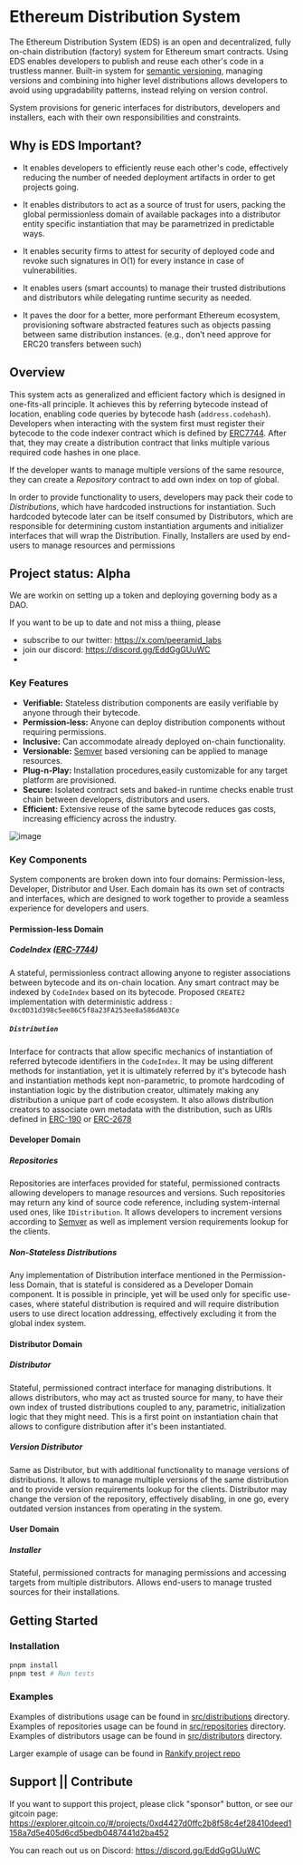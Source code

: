 # Ethereum Distribution System

The Ethereum Distribution System (EDS) is an open and decentralized, fully on-chain distribution (factory) system for Ethereum smart contracts. 
Using EDS enables developers to publish and reuse each other's code in a trustless manner. Built-in system for [semantic versioning](http://semver.org/), managing versions and combining into higher level distributions allows developers to avoid using upgradability patterns, instead relying on version control. 

System provisions for generic interfaces for distributors, developers and installers, each with their own responsibilities and constraints. 

## Why is EDS Important?

- It enables developers to efficiently reuse each other's code, effectively reducing the number of needed deployment artifacts in order to get projects going. 

- It enables distributors to act as a source of trust for users, packing the global permissionless domain of available packages into a distributor entity specific instantiation that may be parametrized in predictable ways.

- It enables security firms to attest for security of deployed code and revoke such signatures in O(1) for every instance in case of vulnerabilities. 

- It enables users (smart accounts) to manage their trusted distributions and distributors while delegating runtime security as needed. 

- It paves the door for a better, more performant Ethereum ecosystem, provisioning software abstracted features such as objects passing between same distribution instances. (e.g., don’t need approve for ERC20 transfers between such)

## Overview

This system acts as generalized and efficient factory which is designed in one-fits-all principle. It achieves this by referring bytecode instead of location, enabling code queries by bytecode hash (`address.codehash`). Developers when interacting with the system first must register their bytecode to the code indexer contract which is defined by [ERC7744](https://eips.ethereum.org/EIPS/eip-7744).
After that, they may create a distribution contract that links multiple various required code hashes in one place. 

If the developer wants to manage multiple versions of the same resource, they can create a _Repository_ contract to add own index on top of global. 

In order to provide functionality to users, developers may pack their code to _Distributions_, which have hardcoded instructions for instantiation. Such hardcoded bytecode later can be itself consumed by Distributors, which are responsible for determining custom instantiation arguments and initializer interfaces that will wrap the Distribution. Finally, Installers are used by end-users to manage resources and permissions

## Project status: Alpha

We are workin on setting up a token and deploying governing body as a DAO. 

If you want to be up to date and not miss a thiing, please 
- subscribe to our twitter: https://x.com/peeramid_labs
- join our discord: https://discord.gg/EddGgGUuWC
- 
### Key Features

- **Verifiable:** Stateless distribution components are easily verifiable by anyone through their bytecode.
- **Permission-less:** Anyone can deploy distribution components without requiring permissions.
- **Inclusive:** Can accommodate already deployed on-chain functionality.
- **Versionable:** [Semver](http://semver.org/) based versioning can be applied to manage resources.
- **Plug-n-Play:** Installation procedures,easily customizable for any target platform are provisioned.
- **Secure:** Isolated contract sets and baked-in runtime checks enable trust chain between developers, distributors and users.
- **Efficient:** Extensive reuse of the same bytecode reduces gas costs, increasing efficiency across the industry.

![image](https://github.com/user-attachments/assets/52fa7028-177c-4de2-9259-3f883491a3d3)

### Key Components

System components are broken down into four domains: Permission-less, Developer, Distributor and User. Each domain has its own set of contracts and interfaces, which are designed to work together to provide a seamless experience for developers and users.

#### Permission-less Domain

##### CodeIndex ([ERC-7744](https://eips.ethereum.org/EIPS/eip-7744))

A stateful, permissionless contract allowing anyone to register associations between bytecode and its on-chain location. Any smart contract may be indexed by `CodeIndex` based on its bytecode.
Proposed `CREATE2` implementation with deterministic address : `0xc0D31d398c5ee86C5f8a23FA253ee8a586dA03Ce`

##### `Distribution`

Interface for contracts that allow specific mechanics of instantiation of referred bytecode identifiers in the `CodeIndex`. It may be using different methods for instantiation, yet it is ultimately referred by it's bytecode hash and instantiation methods kept non-parametric, to promote hardcoding of instantiation logic by the distribution creator, ultimately making any distribution a unique part of code ecosystem.
It also allows distribution creators to associate own metadata with the distribution, such as URIs defined in [ERC-190](https://eips.ethereum.org/EIPS/eip-190) or [ERC-2678](https://eips.ethereum.org/EIPS/eip-2678)

#### Developer Domain

##### Repositories

Repositories are interfaces provided for stateful, permissioned contracts allowing developers to manage resources and versions. Such repositories may return any kind of source code reference, including system-internal used ones, like `IDistribution`. It allows developers to increment versions according to [Semver](http://semver.org/) as well as implement version requirements lookup for the clients.

##### Non-Stateless Distributions

Any implementation of Distribution interface mentioned in the Permission-less Domain, that is stateful is considered as a Developer Domain component. It is possible in principle, yet will be used only for specific use-cases, where stateful distribution is required and will require distribution users to use direct location addressing, effectively excluding it from the global index system.

#### Distributor Domain

##### Distributor

Stateful, permissioned contract interface for managing distributions. It allows distributors, who may act as trusted source for many, to have their own index of trusted distributions coupled to any, parametric, initialization logic that they might need. This is a first point on instantiation chain that allows to configure distribution after it's been instantiated.

##### Version Distributor

Same as Distributor, but with additional functionality to manage versions of distributions. It allows to manage multiple versions of the same distribution and to provide version requirements lookup for the clients. Distributor may change the version of the repository, effectively disabling, in one go, every outdated version instances from operating in the system.

#### User Domain

##### Installer

Stateful, permissioned contracts for managing permissions and accessing targets from multiple distributors. Allows end-users to manage trusted sources for their installations.

## Getting Started

### Installation

```bash
pnpm install
pnpm test # Run tests
```

### Examples

Examples of distributions usage can be found in [src/distributions](src/distributions) directory.
Examples of repositories usage can be found in [src/repositories](src/repositories) directory.
Examples of distributors usage can be found in [src/distributors](src/distributors) directory.

Larger example of usage can be found in [Rankify project repo](https://github.com/peeramid-labs/contracts)


## Support || Contribute

If you want to support this project, please click "sponsor" button, or see our gitcoin page: 
https://explorer.gitcoin.co/#/projects/0xd4427d0ffc2b8f58c4ef28410deed1158a7d5e405d6cd5bedb0487441d2ba452



You can reach out us on Discord: https://discord.gg/EddGgGUuWC 







